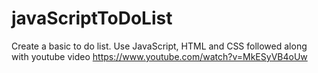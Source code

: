 # javaScriptToDoList
Create a basic to do list.  Use JavaScript, HTML and CSS
followed along with youtube video 
https://www.youtube.com/watch?v=MkESyVB4oUw
